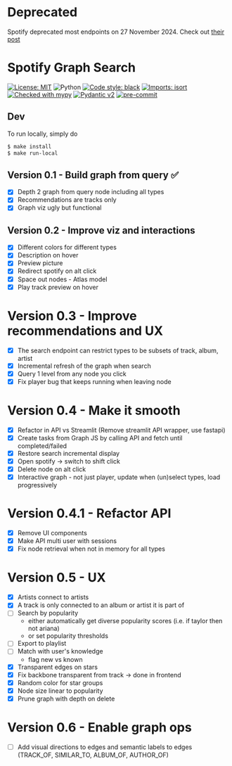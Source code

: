 # Deprecated

Spotify deprecated most endpoints on 27 November 2024. Check out [their post](https://developer.spotify.com/blog/2024-11-27-changes-to-the-web-api)

# Spotify Graph Search

[![License: MIT](https://img.shields.io/badge/License-MIT-yellow.svg)](https://opensource.org/licenses/MIT)
![Python](https://img.shields.io/badge/python-3.10%20%7C%203.11%20%7C%203.12-blue)
[![Code style: black](https://img.shields.io/badge/code%20style-black-000000.svg)](https://github.com/psf/black)
[![Imports: isort](https://img.shields.io/badge/%20imports-isort-%231674b1?style=flat&labelColor=ef8336)](https://pycqa.github.io/isort/)
[![Checked with mypy](https://www.mypy-lang.org/static/mypy_badge.svg)](https://mypy-lang.org/)
[![Pydantic v2](https://img.shields.io/endpoint?url=https://raw.githubusercontent.com/pydantic/pydantic/main/docs/badge/v2.json)](https://pydantic.dev)
[![pre-commit](https://img.shields.io/badge/pre--commit-enabled-brightgreen?logo=pre-commit&logoColor=white)](https://github.com/pre-commit/pre-commit)

## Dev

To run locally, simply do

```bash
$ make install
$ make run-local
```

## Version 0.1 - Build graph from query :white_check_mark:

- [x] Depth 2 graph from query node including all types
- [x] Recommendations are tracks only
- [x] Graph viz ugly but functional

## Version 0.2 - Improve viz and interactions
- [x] Different colors for different types
- [x] Description on hover
- [x] Preview picture
- [x] Redirect spotify on alt click
- [x] Space out nodes - Atlas model
- [x] Play track preview on hover

# Version 0.3 - Improve recommendations and UX
- [x] The search endpoint can restrict types to be subsets of track, album, artist
- [x] Incremental refresh of the graph when search
- [x] Query 1 level from any node you click
- [x] Fix player bug that keeps running when leaving node

# Version 0.4 - Make it smooth
- [x] Refactor in API vs Streamlit (Remove streamlit API wrapper, use fastapi)
- [x] Create tasks from Graph JS by calling API and fetch until completed/failed
- [x] Restore search incremental display
- [x] Open spotify -> switch to shift click
- [x] Delete node on alt click
- [x] Interactive graph - not just player, update when (un)select types, load progressively

# Version 0.4.1 - Refactor API
- [x] Remove UI components
- [x] Make API multi user with sessions
- [x] Fix node retrieval when not in memory for all types

# Version 0.5 - UX
- [x] Artists connect to artists
- [x] A track is only connected to an album or artist it is part of
- [ ] Search by popularity
  - either automatically get diverse popularity scores (i.e. if taylor then not ariana)
  - or set popularity thresholds
- [ ] Export to playlist
- [ ] Match with user's knowledge
  - flag new vs known
- [x] Transparent edges on stars
- [x] Fix backbone transparent from track -> done in frontend
- [x] Random color for star groups
- [x] Node size linear to popularity
- [x] Prune graph with depth on delete

# Version 0.6 - Enable graph ops
- [ ] Add visual directions to edges and semantic labels to edges (TRACK_OF, SIMILAR_TO, ALBUM_OF, AUTHOR_OF)
